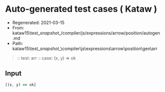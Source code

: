 # Auto-generated test cases ( Kataw )
- Regenerated: 2021-03-15
- From: kataw15\test\__snapshot__/compiler/js/expressions/arrow/position/autogen.md
- Path: kataw15\test\__snapshot__\compiler\js\expressions\arrow\position\gen\arr
> :: test: arr
> :: case: (x, y) => ok
## Input

`````js
[(x, y) => ok]
`````
